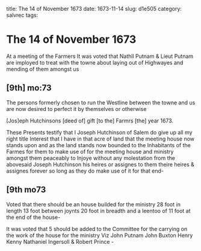 title: The 14 of November 1673
date: 1673-11-14
slug: d1e505
category: salvrec
tags: 


<div markdown class="doc" id="d1e505">


# The 14 of November 1673

At a meeting of the Farmers It was voted that Nathll Putnam & Lieut Putnam are imployed to treat with the towne about laying out of Highwayes and mending of them amongst us

## [9th] mo:73 

The persons formerly chosen to run the Westline between the towne and us are now desired to perfect it by themselves or otherwise

[Jos]eph Hutchinsons [deed of] gift [to the] Farmrs [the] year 1673.

These Presents testify that I Joseph Hutchinson of Salem do give up all my right title Interest that I have in that acre of land that the meeting house now stands upon and as the land stands now bounded to the Inhabitants of the Farmes for them to make use of for the meeting house and ministry amongst them peaceably to Injoye without any molestation from the abovesaid Joseph Hutchinson his heires or assignes to them theire heires & assignes forever so long as they do make use of it for that end-

## [9th mo73 

Voted that there should be an house builded for the ministry 28 foot in length 13 foot between joynts 20 foot in breadth and a leentoo of 11 foot at the end of the house-

It was voted that 5 should be added to the Committee for the carrying on the work of the house for the ministry Viz John Putnam John Buxton Henry Kenny Nathaniel Ingersoll & Robert Prince - 
</div>